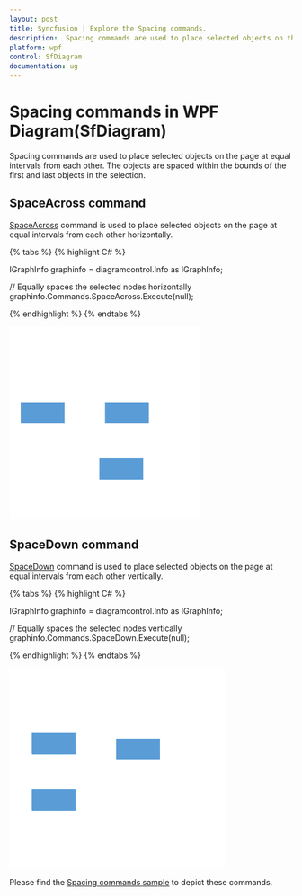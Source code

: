 ```yaml
---
layout: post
title: Syncfusion | Explore the Spacing commands.
description:  Spacing commands are used to place selected objects on the page at equal intervals from each other in both vertically and horizontally.
platform: wpf
control: SfDiagram
documentation: ug
---
```


# Spacing commands in WPF Diagram(SfDiagram)

Spacing commands are used to place selected objects on the page at equal intervals from each other. The objects are spaced within the bounds of the first and last objects in the selection.

## SpaceAcross command

[SpaceAcross](https://help.syncfusion.com/cr/wpf/Syncfusion.SfDiagram.WPF~Syncfusion.UI.Xaml.Diagram.IDiagramCommands~SpaceAcross.html) command is used to place selected objects on the page at equal intervals from each other horizontally.

{% tabs %}
{% highlight C# %}

IGraphInfo graphinfo = diagramcontrol.Info as IGraphInfo;

// Equally spaces the selected nodes horizontally
graphinfo.Commands.SpaceAcross.Execute(null);

{% endhighlight %}
{% endtabs %}

![SPace Across](Commands_images/Commands_img3.gif)

## SpaceDown command

[SpaceDown](https://help.syncfusion.com/cr/wpf/Syncfusion.SfDiagram.WPF~Syncfusion.UI.Xaml.Diagram.IDiagramCommands~SpaceDown.html) command is used to place selected objects on the page at equal intervals from each other vertically.

{% tabs %}
{% highlight C# %}

IGraphInfo graphinfo = diagramcontrol.Info as IGraphInfo;

// Equally spaces the selected nodes vertically
graphinfo.Commands.SpaceDown.Execute(null);

{% endhighlight %}
{% endtabs %}

![SPace Down](Commands_images/Commands_img4.gif)

Please find the [Spacing commands sample](https://github.com/SyncfusionExamples/WPF-Diagram-Examples/tree/master/Samples/Commands/Spacing%20Commands) to depict these commands.